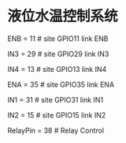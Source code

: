 # 液位水温控制系统


ENB = 11                                        # site GPIO11 link ENB

IN3 = 29                                        # site GPIO29 link IN3

IN4 = 13                                        # site GPIO13 link IN4

ENA = 35                                        # site GPIO35 link ENA

IN1 = 31                                        # site GPIO31 link IN1

IN2 = 15                                        # site GPIO15 link IN2

RelayPin = 38                                   # Relay Control
